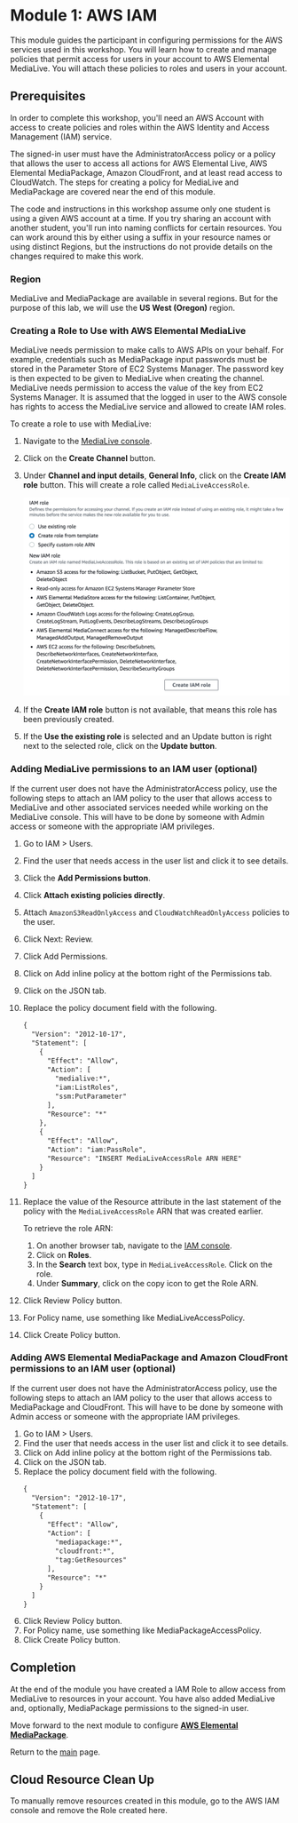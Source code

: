 # Module 1: AWS IAM

This module guides the participant in configuring permissions for the AWS services used in this workshop. You will learn how to create and manage policies that permit access for users in your account to AWS Elemental MediaLive. You will attach these policies to roles and users in your account.

## Prerequisites

In order to complete this workshop, you'll need an AWS Account with access to create policies and roles within the AWS Identity and Access Management (IAM) service. 

The signed-in user must have the AdministratorAccess policy or a policy that allows the user to access all actions for AWS Elemental Live, AWS Elemental MediaPackage, Amazon CloudFront, and at least read access to CloudWatch. The steps for creating a policy for MediaLive and MediaPackage are covered near the end of this module.

The code and instructions in this workshop assume only one student is using a given AWS account at a time. If you try sharing an account with another student, you'll run into naming conflicts for certain resources. You can work around this by either using a suffix in your resource names or using distinct Regions, but the instructions do not provide details on the changes required to make this work.

### Region

MediaLive and MediaPackage are available in several regions. But for the purpose of this lab, we will use the **US West (Oregon)** region.

### Creating a Role to Use with AWS Elemental MediaLive
MediaLive needs permission to make calls to AWS APIs on your behalf. For example,
credentials such as MediaPackage input passwords must be stored in the Parameter Store of EC2 Systems Manager.
The password key is then expected to be given to MediaLive when creating the channel. MediaLive needs permission to access the value of the key from EC2 Systems Manager.
It is assumed that the logged in user to the AWS console has rights to access the MediaLive service and allowed to create IAM roles.  

To create a role to use with MediaLive:
1. Navigate to the [MediaLive console](https://us-west-2.console.aws.amazon.com/medialive/). 
1. Click on the **Create Channel** button.
1. Under **Channel and input details**, **General Info**, click on the **Create IAM role** button. This will create a role called `MediaLiveAccessRole`.

    ![MediaLiveIAMRole](MediaLiveIAMRole.png)

  1. If the **Create IAM role** button is not available, that means this role has been previously created.  
  
  1. If the **Use the existing role** is selected and an Update button is right next to the selected role, click on the **Update button**. 

### Adding MediaLive permissions to an IAM user (optional)

If the current user does not have the AdministratorAccess policy, use the following steps to attach an IAM policy to the user that allows access to MediaLive and other associated services needed while working on the MediaLive console. This will have to be done by someone with Admin access or someone with the appropriate IAM privileges. 

1. Go to IAM > Users.
1. Find the user that needs access in the user list and click it to see details.
1. Click the **Add Permissions button**.
1. Click **Attach existing policies directly**.
1. Attach `AmazonS3ReadOnlyAccess` and `CloudWatchReadOnlyAccess` policies to the user.
1. Click Next: Review.
1. Click Add Permissions.
1. Click on Add inline policy at the bottom right of the Permissions tab.
1. Click on the JSON tab.
1. Replace the policy document field with the following.

    ```
    {
      "Version": "2012-10-17",
      "Statement": [
        {
          "Effect": "Allow",
          "Action": [
            "medialive:*",
            "iam:ListRoles",
            "ssm:PutParameter"
          ],
          "Resource": "*"
        },
        {
          "Effect": "Allow",
          "Action": "iam:PassRole",
          "Resource": "INSERT MediaLiveAccessRole ARN HERE" 
        }
      ]
    }
    ```
  1. Replace the value of the Resource attribute in the last statement of the policy with the `MediaLiveAccessRole` ARN that was created earlier. 
      
      To retrieve the role ARN:
      1. On another browser tab, navigate to the [IAM console](https://console.aws.amazon.com/iam).
      1. Click on **Roles**.
      1. In the **Search** text box, type in `MediaLiveAccessRole`. Click on the role. 
      1. Under **Summary**, click on the copy icon to get the Role ARN. 

1. Click Review Policy button.
1. For Policy name, use something like MediaLiveAccessPolicy.
1. Click Create Policy button.

### Adding AWS Elemental MediaPackage and Amazon CloudFront permissions to an IAM user (optional)

If the current user does not have the AdministratorAccess policy, use the following steps to attach an IAM policy to the user that allows access to MediaPackage and CloudFront. This will have to be done by someone with Admin access or someone with the appropriate IAM privileges. 

1. Go to IAM > Users.
1. Find the user that needs access in the user list and click it to see details.
1. Click on Add inline policy at the bottom right of the Permissions tab.
1. Click on the JSON tab.
1. Replace the policy document field with the following.
    ```
    {
      "Version": "2012-10-17",
      "Statement": [
        {
          "Effect": "Allow",
          "Action": [
            "mediapackage:*", 
            "cloudfront:*",
            "tag:GetResources"
          ],
          "Resource": "*"
        }
      ]
    }
    ```
1. Click Review Policy button.
1. For Policy name, use something like MediaPackageAccessPolicy.
1. Click Create Policy button.

## Completion

At the end of the module you have created a IAM Role to allow access from MediaLive to resources in your account. You have also added MediaLive and, optionally, MediaPackage permissions to the signed-in user.

Move forward to the next module to configure [**AWS Elemental MediaPackage**](../2-MediaPackage/README.md).

Return to the [main](../README.md) page.

## Cloud Resource Clean Up

To manually remove resources created in this module, go to the AWS IAM console and remove the Role created here.

